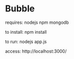 Bubble
======

requires:
nodejs npm mongodb

to install:
npm install

to run:
nodejs app.js

access:
http://localhost:3000/